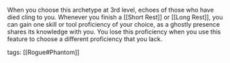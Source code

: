 When you choose this archetype at 3rd level, echoes of those who have died cling to you. Whenever you finish a [[Short Rest]] or [[Long Rest]], you can gain one skill or tool proficiency of your choice, as a ghostly presence shares its knowledge with you. You lose this proficiency when you use this feature to choose a different proficiency that you lack.

tags: [[Rogue#Phantom]]